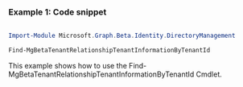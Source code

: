 ### Example 1: Code snippet

```powershell

Import-Module Microsoft.Graph.Beta.Identity.DirectoryManagement

Find-MgBetaTenantRelationshipTenantInformationByTenantId

```
This example shows how to use the Find-MgBetaTenantRelationshipTenantInformationByTenantId Cmdlet.

